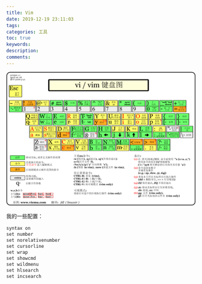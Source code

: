 ```yaml
---
title: Vim
date: 2019-12-19 23:11:03
tags:
categories: 工具
toc: true
keywords:
description:
comments: 
---
```


![img](Vim/vi-vim-cheat-sheet-sch.gif)

我的一些配置：

```shell
syntax on
set number
set norelativenumber
set cursorline
set wrap
set showcmd
set wildmenu
set hlsearch
set incsearch
```


